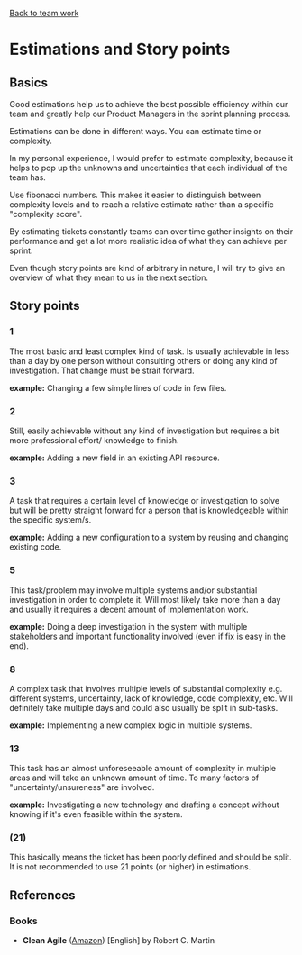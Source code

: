 [Back to team work](../team-work)

# Estimations and Story points

## Basics

Good estimations help us to achieve the best possible efficiency within our team and greatly help our Product Managers in the sprint planning process.

Estimations can be done in different ways. You can estimate time or complexity. 

In my personal experience, I would prefer to estimate complexity, because it helps to pop up the unknowns and uncertainties that each individual of the team has.

Use fibonacci numbers. This makes it easier to distinguish between complexity levels and to reach a relative estimate rather than a specific "complexity score".

By estimating tickets constantly teams can over time gather insights on their performance and get a lot more realistic idea of what they can achieve per sprint. 

Even though story points are kind of arbitrary in nature, I will try to give an overview of what they mean to us in the next section.

## Story points

### 1

The most basic and least complex kind of task. 
Is usually achievable in less than a day by one person without consulting others or doing any kind of investigation.
That change must be strait forward.

**example:** Changing a few simple lines of code in few files.

### 2

Still, easily achievable without any kind of investigation but requires a bit more professional effort/ knowledge to finish.

**example:** Adding a new field in an existing API resource.

### 3

A task that requires a certain level of knowledge or investigation to solve but will be pretty straight forward for 
a person that is knowledgeable within the specific system/s.

**example:** Adding a new configuration to a system by reusing and changing existing code.

### 5

This task/problem may involve multiple systems and/or substantial investigation in order to complete it. 
Will most likely take more than a day and usually it requires a decent amount of implementation work.

**example:** Doing a deep investigation in the system with multiple stakeholders and important functionality involved (even if fix is easy in the end).

### 8

A complex task that involves multiple levels of substantial complexity e.g. different systems, uncertainty, lack of knowledge, code complexity, etc. 
Will definitely take multiple days and could also usually be split in sub-tasks.

**example:** Implementing a new complex logic in multiple systems.

### 13

This task has an almost unforeseeable amount of complexity in multiple areas and will take an unknown amount of time. 
To many factors of "uncertainty/unsureness" are involved.

**example:** Investigating a new technology and drafting a concept without knowing if it's even feasible within the system.

### (21)

This basically means the ticket has been poorly defined and should be split. 
It is not recommended to use 21 points (or higher) in estimations.

## References

### Books

* **Clean Agile** ([Amazon](https://www.amazon.de/-/en/dp/B07XTL99JQ/)) [English] by Robert C. Martin

